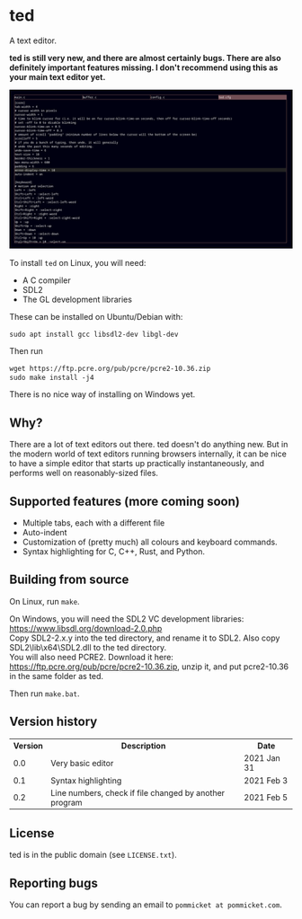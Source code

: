 # ted

A text editor.

**ted is still very new, and there are almost certainly bugs. There are also definitely important features missing. I don't recommend using this as your main text editor yet.**

<img src="ted.png">

To install `ted` on Linux, you will need:

- A C compiler
- SDL2
- The GL development libraries

These can be installed on Ubuntu/Debian with:

```
sudo apt install gcc libsdl2-dev libgl-dev
```

Then run

```
wget https://ftp.pcre.org/pub/pcre/pcre2-10.36.zip
sudo make install -j4
```

There is no nice way of installing on Windows yet.

## Why?

There are a lot of text editors out there. ted doesn't do anything new.
But in the modern world of text editors running browsers internally, it can be nice to have
a simple editor that starts up practically instantaneously, and performs well on reasonably-sized files.

## Supported features (more coming soon)

- Multiple tabs, each with a different file
- Auto-indent
- Customization of (pretty much) all colours and keyboard commands.
- Syntax highlighting for C, C++, Rust, and Python.

## Building from source

On Linux, run `make`.

On Windows, you will need the SDL2 VC development libraries: https://www.libsdl.org/download-2.0.php  
Copy SDL2-2.x.y into the ted directory, and rename it to SDL2. Also copy SDL2\lib\x64\SDL2.dll
to the ted directory.  
You will also need PCRE2. Download it here: https://ftp.pcre.org/pub/pcre/pcre2-10.36.zip,
unzip it, and put pcre2-10.36 in the same folder as ted.

Then run `make.bat`.

## Version history

<table>
<tr><th>Version</th> <th>Description</th> <th>Date</th></tr>
<tr><td>0.0</td> <td>Very basic editor</td> <td>2021 Jan 31</td></tr>
<tr><td>0.1</td> <td>Syntax highlighting</td> <td>2021 Feb 3</td></tr>
<tr><td>0.2</td> <td>Line numbers, check if file changed by another program</td> <td>2021 Feb 5</ted></tr>
</table>

## License

ted is in the public domain (see `LICENSE.txt`).

## Reporting bugs

You can report a bug by sending an email to `pommicket at pommicket.com`.

